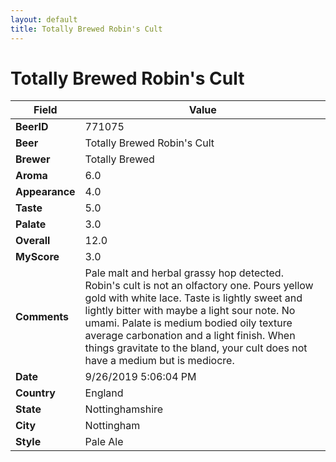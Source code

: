 ```yaml
---
layout: default
title: Totally Brewed Robin's Cult
---
```


# Totally Brewed Robin's Cult

| Field         | Value     |
|---------------|-----------|
| **BeerID** | 771075 |
| **Beer** | Totally Brewed Robin's Cult |
| **Brewer** | Totally Brewed |
| **Aroma** | 6.0 |
| **Appearance** | 4.0 |
| **Taste** | 5.0 |
| **Palate** | 3.0 |
| **Overall** | 12.0 |
| **MyScore** | 3.0 |
| **Comments** | Pale malt and herbal grassy hop detected. Robin's cult is not an olfactory one. Pours yellow gold with white lace. Taste is lightly sweet and lightly bitter with maybe a light sour note. No umami. Palate is medium bodied oily texture average carbonation and a light finish. When things gravitate to the bland, your cult does not have a medium but is mediocre. |
| **Date** | 9/26/2019 5:06:04 PM |
| **Country** | England |
| **State** | Nottinghamshire |
| **City** | Nottingham |
| **Style** | Pale Ale |
